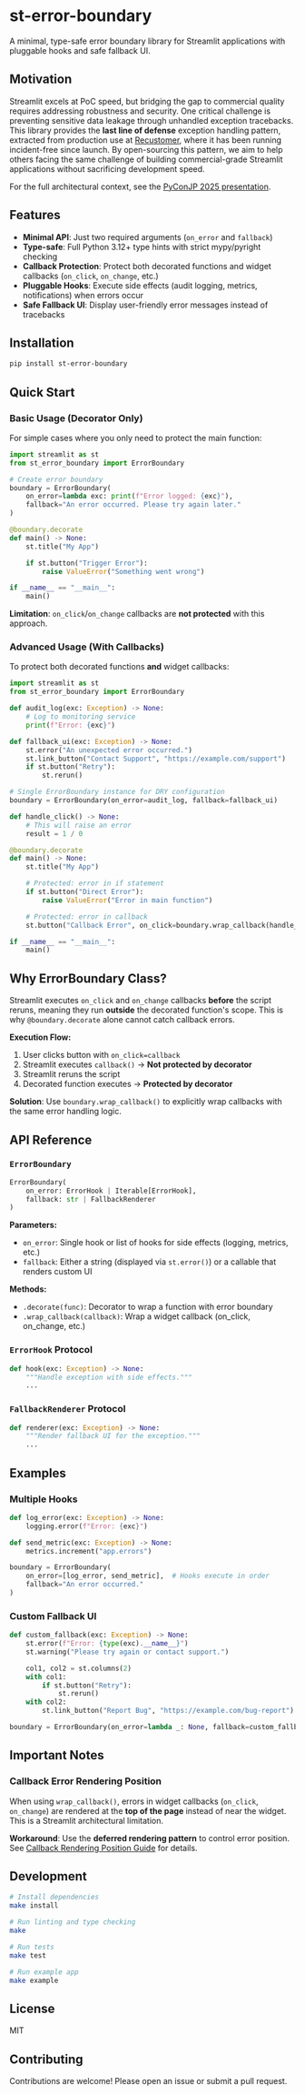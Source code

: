 # st-error-boundary

A minimal, type-safe error boundary library for Streamlit applications with pluggable hooks and safe fallback UI.

## Motivation

Streamlit excels at PoC speed, but bridging the gap to commercial quality requires addressing robustness and security. One critical challenge is preventing sensitive data leakage through unhandled exception tracebacks. This library provides the **last line of defense** exception handling pattern, extracted from production use at [Recustomer](https://www.recustomer.jp/), where it has been running incident-free since launch. By open-sourcing this pattern, we aim to help others facing the same challenge of building commercial-grade Streamlit applications without sacrificing development speed.

For the full architectural context, see the [PyConJP 2025 presentation](https://speakerdeck.com/kdash/streamlit-hashe-nei-turudakeziyanai-poc-nosu-sadeshi-xian-surushang-yong-pin-zhi-nofen-xi-saas-akitekutiya).

## Features

- **Minimal API**: Just two required arguments (`on_error` and `fallback`)
- **Type-safe**: Full Python 3.12+ type hints with strict mypy/pyright checking
- **Callback Protection**: Protect both decorated functions and widget callbacks (`on_click`, `on_change`, etc.)
- **Pluggable Hooks**: Execute side effects (audit logging, metrics, notifications) when errors occur
- **Safe Fallback UI**: Display user-friendly error messages instead of tracebacks

## Installation

```bash
pip install st-error-boundary
```

## Quick Start

### Basic Usage (Decorator Only)

For simple cases where you only need to protect the main function:

```python
import streamlit as st
from st_error_boundary import ErrorBoundary

# Create error boundary
boundary = ErrorBoundary(
    on_error=lambda exc: print(f"Error logged: {exc}"),
    fallback="An error occurred. Please try again later."
)

@boundary.decorate
def main() -> None:
    st.title("My App")

    if st.button("Trigger Error"):
        raise ValueError("Something went wrong")

if __name__ == "__main__":
    main()
```

**Limitation**: `on_click`/`on_change` callbacks are **not protected** with this approach.

### Advanced Usage (With Callbacks)

To protect both decorated functions **and** widget callbacks:

```python
import streamlit as st
from st_error_boundary import ErrorBoundary

def audit_log(exc: Exception) -> None:
    # Log to monitoring service
    print(f"Error: {exc}")

def fallback_ui(exc: Exception) -> None:
    st.error("An unexpected error occurred.")
    st.link_button("Contact Support", "https://example.com/support")
    if st.button("Retry"):
        st.rerun()

# Single ErrorBoundary instance for DRY configuration
boundary = ErrorBoundary(on_error=audit_log, fallback=fallback_ui)

def handle_click() -> None:
    # This will raise an error
    result = 1 / 0

@boundary.decorate
def main() -> None:
    st.title("My App")

    # Protected: error in if statement
    if st.button("Direct Error"):
        raise ValueError("Error in main function")

    # Protected: error in callback
    st.button("Callback Error", on_click=boundary.wrap_callback(handle_click))

if __name__ == "__main__":
    main()
```

## Why ErrorBoundary Class?

Streamlit executes `on_click` and `on_change` callbacks **before** the script reruns, meaning they run **outside** the decorated function's scope. This is why `@boundary.decorate` alone cannot catch callback errors.

**Execution Flow:**
1. User clicks button with `on_click=callback`
2. Streamlit executes `callback()` -> **Not protected by decorator**
3. Streamlit reruns the script
4. Decorated function executes -> **Protected by decorator**

**Solution**: Use `boundary.wrap_callback()` to explicitly wrap callbacks with the same error handling logic.

## API Reference

### `ErrorBoundary`

```python
ErrorBoundary(
    on_error: ErrorHook | Iterable[ErrorHook],
    fallback: str | FallbackRenderer
)
```

**Parameters:**
- `on_error`: Single hook or list of hooks for side effects (logging, metrics, etc.)
- `fallback`: Either a string (displayed via `st.error()`) or a callable that renders custom UI

**Methods:**
- `.decorate(func)`: Decorator to wrap a function with error boundary
- `.wrap_callback(callback)`: Wrap a widget callback (on_click, on_change, etc.)

### `ErrorHook` Protocol

```python
def hook(exc: Exception) -> None:
    """Handle exception with side effects."""
    ...
```

### `FallbackRenderer` Protocol

```python
def renderer(exc: Exception) -> None:
    """Render fallback UI for the exception."""
    ...
```

## Examples

### Multiple Hooks

```python
def log_error(exc: Exception) -> None:
    logging.error(f"Error: {exc}")

def send_metric(exc: Exception) -> None:
    metrics.increment("app.errors")

boundary = ErrorBoundary(
    on_error=[log_error, send_metric],  # Hooks execute in order
    fallback="An error occurred."
)
```

### Custom Fallback UI

```python
def custom_fallback(exc: Exception) -> None:
    st.error(f"Error: {type(exc).__name__}")
    st.warning("Please try again or contact support.")

    col1, col2 = st.columns(2)
    with col1:
        if st.button("Retry"):
            st.rerun()
    with col2:
        st.link_button("Report Bug", "https://example.com/bug-report")

boundary = ErrorBoundary(on_error=lambda _: None, fallback=custom_fallback)
```

## Important Notes

### Callback Error Rendering Position

When using `wrap_callback()`, errors in widget callbacks (`on_click`, `on_change`) are rendered at the **top of the page** instead of near the widget. This is a Streamlit architectural limitation.

**Workaround**: Use the **deferred rendering pattern** to control error position. See [Callback Rendering Position Guide](docs/callback-rendering-position.md) for details.

## Development

```bash
# Install dependencies
make install

# Run linting and type checking
make

# Run tests
make test

# Run example app
make example
```

## License

MIT

## Contributing

Contributions are welcome! Please open an issue or submit a pull request.

